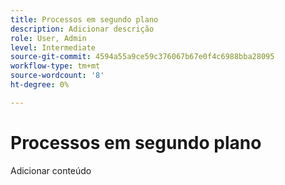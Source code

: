 ```yaml
---
title: Processos em segundo plano
description: Adicionar descrição
role: User, Admin
level: Intermediate
source-git-commit: 4594a55a9ce59c376067b67e0f4c6988bba28095
workflow-type: tm+mt
source-wordcount: '8'
ht-degree: 0%

---
```


# Processos em segundo plano

Adicionar conteúdo

